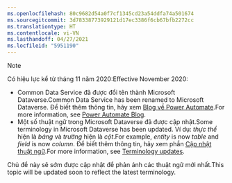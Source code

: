 ```yaml
---
ms.openlocfilehash: 80c9682d54a0f7cf1345cd23a54ddfa74a501674
ms.sourcegitcommit: 3d78338773929121d17ec3386f6cb67bfb2272cc
ms.translationtype: HT
ms.contentlocale: vi-VN
ms.lasthandoff: 04/27/2021
ms.locfileid: "5951190"
---
```

> [!NOTE]
> <span data-ttu-id="d76ca-101">Có hiệu lực kể từ tháng 11 năm 2020:</span><span class="sxs-lookup"><span data-stu-id="d76ca-101">Effective November 2020:</span></span>
>
> - <span data-ttu-id="d76ca-102">Common Data Service đã được đổi tên thành Microsoft Dataverse.</span><span class="sxs-lookup"><span data-stu-id="d76ca-102">Common Data Service has been renamed to Microsoft Dataverse.</span></span> <span data-ttu-id="d76ca-103">Để biết thêm thông tin, hãy xem [Blog về Power Automate](https://aka.ms/PAuAppBlog).</span><span class="sxs-lookup"><span data-stu-id="d76ca-103">For more information, see [Power Automate Blog](https://aka.ms/PAuAppBlog).</span></span>
> - <span data-ttu-id="d76ca-104">Một số thuật ngữ trong Microsoft Dataverse đã được cập nhật.</span><span class="sxs-lookup"><span data-stu-id="d76ca-104">Some terminology in Microsoft Dataverse has been updated.</span></span> <span data-ttu-id="d76ca-105">Ví dụ: *thực thể* hiện là *bảng* và *trường* hiện là *cột*.</span><span class="sxs-lookup"><span data-stu-id="d76ca-105">For example, *entity* is now *table* and *field* is now *column*.</span></span> <span data-ttu-id="d76ca-106">Để biết thêm thông tin, hãy xem phần [Cập nhật thuật ngữ](/powerapps/maker/data-platform/data-platform-intro).</span><span class="sxs-lookup"><span data-stu-id="d76ca-106">For more information, see [Terminology updates](/powerapps/maker/data-platform/data-platform-intro).</span></span>
>
> <span data-ttu-id="d76ca-107">Chủ đề này sẽ sớm được cập nhật để phản ánh các thuật ngữ mới nhất.</span><span class="sxs-lookup"><span data-stu-id="d76ca-107">This topic will be updated soon to reflect the latest terminology.</span></span>